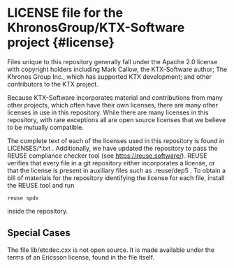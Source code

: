 LICENSE file for the KhronosGroup/KTX-Software project    {#license}
======================================================

<!--
 Can't put at start. Doxygen requires page title on first line.
 Copyright 2013-2021 Mark Callow 
 SPDX-License-Identifier: Apache-2.0
-->

Files unique to this repository generally fall under the Apache 2.0 license
with copyright holders including Mark Callow, the KTX-Software author; The
Khronos Group Inc., which has supported KTX development; and other
contributors to the KTX project.

Because KTX-Software incorporates material and contributions from many other
projects, which often have their own licenses, there are many other licenses
in use in this repository. While there are many licenses in this repository,
with rare exceptions all are open source licenses that we believe to be
mutually compatible.

The complete text of each of the licenses used in this repository is found
in LICENSES/*.txt . Additionally, we have updated the repository to pass the
REUSE compliance checker tool (see https://reuse.software/). REUSE verifies
that every file in a git repository either incorporates a license, or that
the license is present in auxiliary files such as .reuse/dep5 . To obtain a
bill of materials for the repository identifying the license for each file,
install the REUSE tool and run

    reuse spdx

inside the repository.

## Special Cases

The file lib/etcdec.cxx is not open source. It is made available under the
terms of an Ericsson license, found in the file itself.
